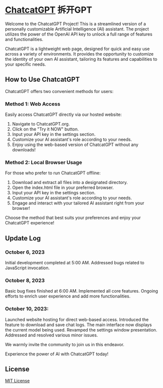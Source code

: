 # [ChatcatGPT](https://sites.google.com/view/chatcatgpt) 拆开GPT

Welcome to the ChatcatGPT Project! This is a streamlined version of a personally customizable Artificial Intelligence (AI) assistant. The project utilizes the power of the OpenAI API key to unlock a full range of features and functionalities.

ChatcatGPT is a lightweight web page, designed for quick and easy use across a variety of environments. It provides the opportunity to customize the identity of your own AI assistant, tailoring its features and capabilities to your specific needs.

## How to Use ChatcatGPT
ChatcatGPT offers two convenient methods for users:

### Method 1: Web Access
Easily access ChatcatGPT directly via our hosted website:

1. Navigate to ChatcatGPT.org.
2. Click on the "Try it NOW" button.
3. Input your API key in the settings section.
4. Customize your AI assistant's role according to your needs.
5. Enjoy using the web-based version of ChatcatGPT without any downloads!

### Method 2: Local Browser Usage
For those who prefer to run ChatcatGPT offline:

1. Download and extract all files into a designated directory.
2. Open the index.html file in your preferred browser.
3. Input your API key in the settings section.
4. Customize your AI assistant's role according to your needs.
5. Engage and interact with your tailored AI assistant right from your browser!

Choose the method that best suits your preferences and enjoy your ChatcatGPT experience!

## Update Log

### October 6, 2023

Initial development completed at 5:00 AM.
Addressed bugs related to JavaScript invocation.

### October 8, 2023

Basic bug fixes finished at 6:00 AM.
Implemented all core features.
Ongoing efforts to enrich user experience and add more functionalities.

### October 10, 2023:

Launched website hosting for direct web-based access.
Introduced the feature to download and save chat logs.
The main interface now displays the current model being used.
Revamped the settings window presentation.
Addressed and resolved various minor issues.

We warmly invite the community to join us in this endeavor.

Experience the power of AI with ChatcatGPT today!

## License
[MIT License](https://github.com/hichipli/ChatcatGPT/blob/main/LICENSE)
